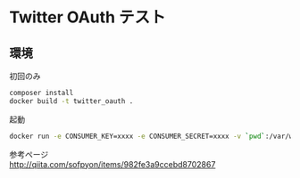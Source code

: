 # Twitter OAuth テスト

## 環境

初回のみ
```bash
composer install
docker build -t twitter_oauth .
```
起動
```bash
docker run -e CONSUMER_KEY=xxxx -e CONSUMER_SECRET=xxxx -v `pwd`:/var/www/html/ -p 80:80 -it twitter_oauth
```

参考ページ  
http://qiita.com/sofpyon/items/982fe3a9ccebd8702867